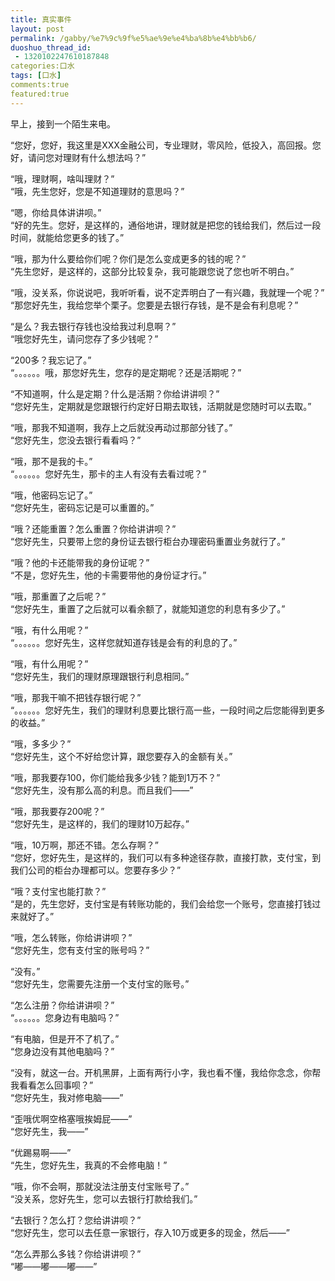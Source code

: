 ```yaml
---
title: 真实事件
layout: post
permalink: /gabby/%e7%9c%9f%e5%ae%9e%e4%ba%8b%e4%bb%b6/
duoshuo_thread_id:
 - 1320102247610187848
categories:口水
tags: [口水]
comments:true
featured:true
---
```

早上，接到一个陌生来电。  
<!--more-->

  
“您好，您好，我这里是XXX金融公司，专业理财，零风险，低投入，高回报。您好，请问您对理财有什么想法吗？”

“哦，理财啊，啥叫理财？”  
“哦，先生您好，您是不知道理财的意思吗？”

“嗯，你给具体讲讲呗。”  
“好的先生。您好，是这样的，通俗地讲，理财就是把您的钱给我们，然后过一段时间，就能给您更多的钱了。”

“哦，那为什么要给你们呢？你们是怎么变成更多的钱的呢？”  
“先生您好，是这样的，这部分比较复杂，我可能跟您说了您也听不明白。”

“哦，没关系，你说说吧，我听听看，说不定弄明白了一有兴趣，我就理一个呢？”  
“那您好先生，我给您举个栗子。您要是去银行存钱，是不是会有利息呢？”

“是么？我去银行存钱也没给我过利息啊？”  
“哦您好先生，请问您存了多少钱呢？”

“200多？我忘记了。”  
“。。。。。。哦，那您好先生，您存的是定期呢？还是活期呢？”

“不知道啊，什么是定期？什么是活期？你给讲讲呗？”  
“您好先生，定期就是您跟银行约定好日期去取钱，活期就是您随时可以去取。”

“哦，那我不知道啊，我存上之后就没再动过那部分钱了。”  
“您好先生，您没去银行看看吗？”

“哦，那不是我的卡。”  
“。。。。。。您好先生，那卡的主人有没有去看过呢？”

“哦，他密码忘记了。”  
“您好先生，密码忘记是可以重置的。”

“哦？还能重置？怎么重置？你给讲讲呗？”  
“您好先生，只要带上您的身份证去银行柜台办理密码重置业务就行了。”

“哦？他的卡还能带我的身份证呢？”  
“不是，您好先生，他的卡需要带他的身份证才行。”

“哦，那重置了之后呢？”  
“您好先生，重置了之后就可以看余额了，就能知道您的利息有多少了。”

“哦，有什么用呢？”  
“。。。。。。您好先生，这样您就知道存钱是会有的利息的了。”

“哦，有什么用呢？”  
“您好先生，我们的理财原理跟银行利息相同。”

“哦，那我干嘛不把钱存银行呢？”  
“。。。。。。您好先生，我们的理财利息要比银行高一些，一段时间之后您能得到更多的收益。”

“哦，多多少？”  
“您好先生，这个不好给您计算，跟您要存入的金额有关。”

“哦，那我要存100，你们能给我多少钱？能到1万不？”  
“您好先生，没有那么高的利息。而且我们——”

“哦，那我要存200呢？”  
“您好先生，是这样的，我们的理财10万起存。”

“哦，10万啊，那还不错。怎么存啊？”  
“您好，您好先生，是这样的，我们可以有多种途径存款，直接打款，支付宝，到我们公司的柜台办理都可以。您要存多少？”

“哦？支付宝也能打款？”  
“是的，先生您好，支付宝是有转账功能的，我们会给您一个账号，您直接打钱过来就好了。”

“哦，怎么转账，你给讲讲呗？”  
“您好先生，您有支付宝的账号吗？”

“没有。”  
“您好先生，您需要先注册一个支付宝的账号。”

“怎么注册？你给讲讲呗？”  
“。。。。。。您身边有电脑吗？”

“有电脑，但是开不了机了。”  
“您身边没有其他电脑吗？”

“没有，就这一台。开机黑屏，上面有两行小字，我也看不懂，我给你念念，你帮我看看怎么回事呗？”  
“您好先生，我对修电脑——”

“歪哦优啊空格塞哦挨姆屁——”  
“您好先生，我——”

“优踢易啊——”  
“先生，您好先生，我真的不会修电脑！”

“哦，你不会啊，那就没法注册支付宝账号了。”  
“没关系，您好先生，您可以去银行打款给我们。”

“去银行？怎么打？您给讲讲呗？”  
“您好先生，您可以去任意一家银行，存入10万或更多的现金，然后——”

“怎么弄那么多钱？你给讲讲呗？”  
“嘟——嘟——嘟——”
